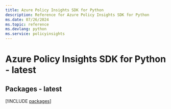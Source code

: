 ```yaml
---
title: Azure Policy Insights SDK for Python
description: Reference for Azure Policy Insights SDK for Python
ms.date: 07/26/2024
ms.topic: reference
ms.devlang: python
ms.service: policyinsights
---
```

# Azure Policy Insights SDK for Python - latest
## Packages - latest
[!INCLUDE [packages](policy-insights-index.md)]